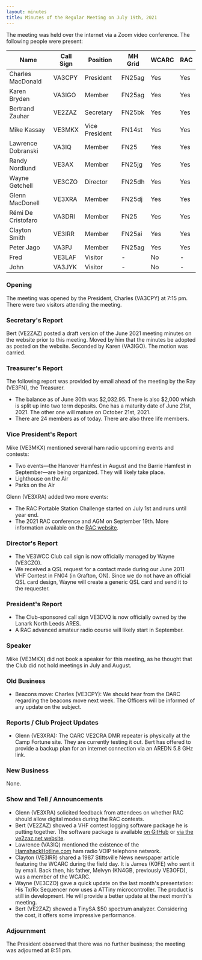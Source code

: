 ```yaml
---
layout: minutes
title: Minutes of the Regular Meeting on July 19th, 2021
---
```

The meeting was held over the internet via a Zoom video conference.
The following people were present:

| Name                   | Call Sign  | Position         | MH Grid | WCARC | RAC |
|------------------------|------------|------------------|---------|-------|-----|
| Charles MacDonald      | VA3CPY     | President        | FN25ag  | Yes   | Yes |
| Karen Bryden           | VA3IGO     | Member           | FN25ag  | Yes   | Yes |
| Bertrand Zauhar        | VE2ZAZ     | Secretary        | FN25bk  | Yes   | Yes |
| Mike Kassay            | VE3MKX     | Vice President   | FN14st  | Yes   | Yes |
| Lawrence Dobranski     | VA3IQ      | Member           | FN25    | Yes   | Yes |
| Randy Nordlund         | VE3AX      | Member           | FN25jg  | Yes   | Yes |
| Wayne Getchell         | VE3CZO     | Director         | FN25dh  | Yes   | Yes |
| Glenn MacDonell        | VE3XRA     | Member           | FN25dj  | Yes   | Yes |
| Rémi De Cristofaro     | VA3DRI     | Member           | FN25    | Yes   | Yes |
| Clayton Smith          | VE3IRR     | Member           | FN25ai  | Yes   | Yes |
| Peter Jago             | VA3PJ      | Member           | FN25ag  | Yes   | Yes |
| Fred                   | VE3LAF     | Visitor          |   -     | No    |  -  |
| John                   | VA3JYK     | Visitor          |   -     | No    |  -  |

### Opening

The meeting was opened by the President, Charles (VA3CPY) at 7:15 pm.
There were two visitors attending the meeting.

### Secretary's Report

Bert (VE2ZAZ) posted a draft version of the June 2021 meeting minutes on the website prior to this meeting. Moved by him that the minutes be adopted as posted on the website. Seconded by Karen (VA3IGO). The motion was carried.

### Treasurer's Report

The following report was provided by email ahead of the meeting by the Ray (VE3FN), the Treasurer.

- The balance as of June 30th was $2,032.95. There is also $2,000 which is split up into two term deposits. One has a maturity date of June 21st, 2021. The other one will mature on October 21st, 2021.
- There are 24 members as of today. There are also three life members.

### Vice President's Report

Mike (VE3MKX) mentioned several ham radio upcoming events and contests:

- Two events—the Hanover Hamfest in August and the Barrie Hamfest in September—are being organized. They will likely take place.
- Lighthouse on the Air
- Parks on the Air

Glenn (VE3XRA) added two more events:

- The RAC Portable Station Challenge started on July 1st and runs until year end.
- The 2021 RAC conference and AGM on September 19th. More information available on the [RAC website](https://www.rac.ca/agm/).

### Director's Report

- The VE3WCC Club call sign is now officially managed by Wayne (VE3CZO).
- We received a QSL request for a contact made during our June 2011 VHF Contest in FN04 (in Grafton, ON). Since we do not have an official QSL card design, Wayne will create a generic QSL card and send it to the requester.

### President's Report

- The Club-sponsored call sign VE3DVQ is now officially owned by the Lanark North Leeds ARES.
- A RAC advanced amateur radio course will likely start in September.

### Speaker

Mike (VE3MKX) did not book a speaker for this meeting, as he thought that the Club did not hold meetings in July and August.

### Old Business

- Beacons move: Charles (VE3CPY): We should hear from the DARC regarding the beacons move next week. The Officers will be informed of any update on the subject.

### Reports / Club Project Updates

- Glenn (VE3XRA): The OARC VE2CRA DMR repeater is physically at the Camp Fortune site. They are currently testing it out. Bert has offered to provide a backup plan for an internet connection via an AREDN 5.8 GHz link.

### New Business

None.

### Show and Tell / Announcements

- Glenn (VE3XRA) solicited feedback from attendees on whether RAC should allow digital modes during the RAC contests.
- Bert (VE2ZAZ) showed a VHF contest logging software package he is putting together. The software package is available [on GitHub](https://github.com/VE2ZAZ/VHF_Contest_Logger_Software) or [via the ve2zaz.net website](http://ve2zaz.net/VHF_QSO_Logger/VHF_Contest_Logger.htm).
- Lawrence (VA3IQ) mentioned the existence of the [HamshackHotline.com](https://hamshackhotline.com/) ham radio VOIP telephone network.
- Clayton (VE3IRR) shared a 1987 Stittsville News newspaper article featuring the WCARC during the field day. It is James (K0FE) who sent it by email. Back then, his father, Melvyn (KN4GB, previously VE3OFD), was a member of the WCARC.
- Wayne (VE3CZO) gave a quick update on the last month's presentation: His Tx/Rx Sequencer now uses a ATTiny microcontroller. The product is still in development. He will provide a better update at the next month's meeting.
- Bert (VE2ZAZ) showed a TinySA $50 spectrum analyzer. Considering the cost, it offers some impressive performance.

### Adjournment

The President observed that there was no further business; the meeting was adjourned at 8:51 pm.

